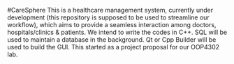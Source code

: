 #CareSphere
This is a healthcare management system, currently under development (this repository is supposed to be used to streamline our workflow), which aims to provide a seamless interaction among doctors, hospitals/clinics & patients. We intend to write the codes in C++. SQL will be used to maintain a database in the background. Qt or Cpp Builder will be used to build the GUI. This started as a project proposal for our OOP4302 lab.
